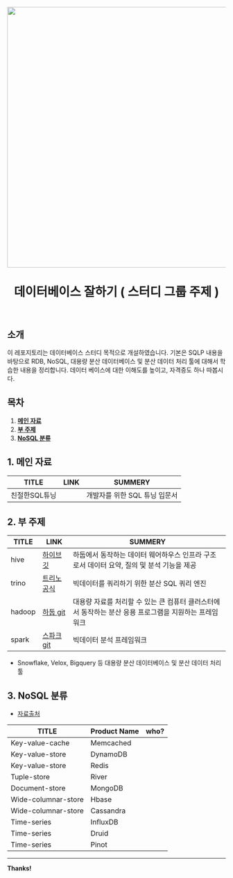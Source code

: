 <h1 align="center">
  <br>
  <img src="https://nesoy.github.io/assets/logo/database.jpg"  width=600"></a>
  <br>
  <br>
  데이터베이스 잘하기 ( 스터디 그룹 주제 )
  <br>
  <br>
</h1>


## 소개

이 레포지토리는 데이터베이스 스터디 목적으로 개설하였습니다. 기본은 SQLP 내용을 바탕으로 RDB, NoSQL, 대용량 분산 데이터베이스 및 분산 데이터 처리 툴에 대해서 학습한 내용을 정리합니다. 데이터 베이스에 대한 이해도를 높이고, 자격증도 하나 따봅시다.

## 목차

1. **[메인 자료](#1-메인-자료)**
1. **[부 주제](#2-부-주제)**
1. **[NoSQL 분류](#3-NoSQL-분류)**



## 1. 메인 자료
| TITLE | LINK | SUMMERY | 
| ------ | ------ | ------ |
| 친절한SQL튜닝 | | 개발자를 위한 SQL 튜닝 입문서 |

## 2. 부 주제
| TITLE | LINK | SUMMERY | 
| ------ | ------ | ------ |
| hive | [하이브 깃][HIVE] | 하둡에서 동작하는 데이터 웨어하우스 인프라 구조로서 데이터 요약, 질의 및 분석 기능을 제공 |
| trino | [트리노 공식][TRINO] | 빅데이터를 쿼리하기 위한 분산 SQL 쿼리 엔진 |
| hadoop | [하둡 git][HADOOP] | 대용량 자료를 처리할 수 있는 큰 컴퓨터 클러스터에서 동작하는 분산 응용 프로그램을 지원하는 프레임워크|
| spark | [스파크 git][SPARK] | 빅데이터 분석 프레임워크 |

                                                                         

- Snowflake, Velox, Bigquery 등 대용량 분산 데이터베이스 및 분산 데이터 처리 툴

                                                                         

## 3. NoSQL 분류
- [자료출처][NoSql]  
                                                                         
                                                                         
| TITLE | Product Name | who? | 
| ------ | ------ | ------ |
| Key-value-cache | Memcached | |
| Key-value-store | DynamoDB | |
| Key-value-store | Redis | |
| Tuple-store | River | |
| Document-store | MongoDB | |
| Wide-columnar-store | Hbase | |                                                                         
| Wide-columnar-store | Cassandra | |
| Time-series | InfluxDB | |
| Time-series | Druid | |
| Time-series | Pinot | |
                                                                         
---
**Thanks!**

[//]: # (These are reference links used in the body of this note and get stripped out when the markdown processor does its job. There is no need to format nicely because it shouldn't be seen. Thanks SO - http://stackoverflow.com/questions/4823468/store-comments-in-markdown-syntax)
   [NoSql]: <http://www.opennaru.com/jboss/nosql-is-a-horseless-carriage>
   [HIVE]: <https://github.com/apache/hive>
   [TRINO]: <https://trino.io/>
   [HADOOP]: <https://git-wip-us.apache.org/repos/asf?p=hadoop.git>
   [SPARK]: <https://github.com/apache/spark>

